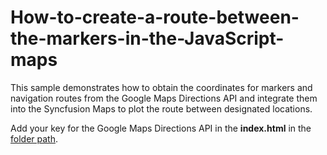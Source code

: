 # How-to-create-a-route-between-the-markers-in-the-JavaScript-maps

This sample demonstrates how to obtain the coordinates for markers and navigation routes from the Google Maps Directions API and integrate them into the Syncfusion Maps to plot the route between designated locations.

Add your key for the Google Maps Directions API in the **index.html** in the [folder path](https://github.com/SyncfusionExamples/How-to-create-a-route-between-the-markers-on-the-JavaScript-Maps-from-the-external-source/blob/911948-JSMapsRoute/quickstart/index.html).
